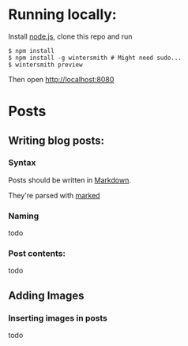 # Running locally:

Install [node.js](http://nodejs.org), clone this repo and run

    $ npm install
    $ npm install -g wintersmith # Might need sudo...
    $ wintersmith preview

Then open [http://localhost:8080](http://localhost:8080)

# Posts

## Writing blog posts:

### Syntax

Posts should be written in [Markdown](http://daringfireball.net/projects/markdown/syntax).

They're parsed with [marked](https://github.com/chjj/marked)

### Naming

todo

### Post contents:

todo

## Adding Images

### Inserting images in posts

todo

